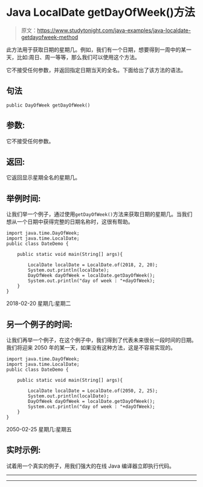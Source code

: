 # Java LocalDate getDayOfWeek()方法

> 原文：<https://www.studytonight.com/java-examples/java-localdate-getdayofweek-method>

此方法用于获取日期的星期几。例如，我们有一个日期，想要得到一周中的某一天，比如:周日、周一等等，那么我们可以使用这个方法。

它不接受任何参数，并返回指定日期当天的全名。下面给出了该方法的语法。

## 句法

```
public DayOfWeek getDayOfWeek()
```

## 参数:

它不接受任何参数。

## 返回:

它返回显示星期全名的星期几。

## 举例时间:

让我们举一个例子，通过使用`getDayOfWeek()`方法来获取日期的星期几。当我们想从一个日期中获得完整的日期名称时，这很有帮助。

```
import java.time.DayOfWeek;
import java.time.LocalDate;
public class DateDemo {

	public static void main(String[] args){  

		LocalDate localDate = LocalDate.of(2018, 2, 20);
		System.out.println(localDate);
		DayOfWeek dayOfWeek = localDate.getDayOfWeek();
        System.out.println("day of week : "+dayOfWeek);
	}
}
```

2018-02-20
星期几:星期二

## 另一个例子的时间:

让我们再举一个例子，在这个例子中，我们得到了代表未来很长一段时间的日期。我们将迎来 2050 年的某一天，如果没有这种方法，这是不容易实现的。

```
import java.time.DayOfWeek;
import java.time.LocalDate;
public class DateDemo {

	public static void main(String[] args){  

		LocalDate localDate = LocalDate.of(2050, 2, 25);
		System.out.println(localDate);
		DayOfWeek dayOfWeek = localDate.getDayOfWeek();
		System.out.println("day of week : "+dayOfWeek);
	}
}
```

2050-02-25
星期几:星期五

## 实时示例:

试着用一个真实的例子，用我们强大的在线 Java 编译器立即执行代码。

* * *

* * *